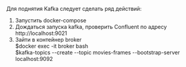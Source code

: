 Для поднятия Kafka следует сделать ряд действий:

1. Запустить docker-compose   
2. Дождаться запуска kafka, проверить Confluent по адресу http://localhost:9021  
3. Зайти в контейнер broker  
    $docker exec -it broker bash   
    $kafka-topics --create --topic movies-frames --bootstrap-server localhost:9092